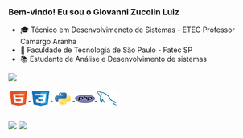 ### Bem-vindo! Eu sou o Giovanni Zucolin Luiz

- 🎓 Técnico em Desenvolvimeneto de Sistemas - ETEC Professor Camargo Aranha
- 📍 Faculdade de Tecnologia de São Paulo - Fatec SP
- 📚 Estudante de Análise e Desenvolvimento de sistemas

 <div>
  <a href="https://github.com/GiovanniZucolin">
  <!--<img height="180em" src="https://github-readme-stats.vercel.app/api?username=GiovanniZucolin&show_icons=true&theme=dark&include_all_commits=true&count_private=true"/>--->
  <img height="180em" src="https://github-readme-stats.vercel.app/api/top-langs/?username=GiovanniZucolin&layout=compact&langs_count=16&theme=dark"/>
</div>

<div style="display: inline_block"><br>
  <img align="center" alt="HTML" height="30" width="40" src="https://raw.githubusercontent.com/devicons/devicon/master/icons/html5/html5-original.svg">
  <img align="center" alt="CSS" height="30" width="40" src="https://raw.githubusercontent.com/devicons/devicon/master/icons/css3/css3-original.svg">
  <img align="center" alt="Python" height="30" width="40" src="https://raw.githubusercontent.com/devicons/devicon/master/icons/python/python-original.svg">
  <img align="center" alt="Php" height="30" width="40" src="https://raw.githubusercontent.com/devicons/devicon/master/icons/php/php-original.svg">
  <!--<img align="center" alt="Java" height="30" width="40" src="https://raw.githubusercontent.com/devicons/devicon/master/icons/java/java-original.svg">--->
  <img align="center" alt="MySql" height="30" width="40" src="https://raw.githubusercontent.com/devicons/devicon/master/icons/mysql/mysql-original.svg">
</div>

##

<div> 
  <a href="https://www.linkedin.com/in/giovanni-zucolin-luiz-90b6102b3/" target="_blank"><img src="https://img.shields.io/badge/-LinkedIn-%230077B5?style=for-the-badge&logo=linkedin&logoColor=white" target="_blank"></a> 
  <a href = "mailto:giovannizucolinluiz@gmail.com"><img src="https://img.shields.io/badge/-Gmail-%23333?style=for-the-badge&logo=gmail&logoColor=white" target="_blank"></a>
</div>
